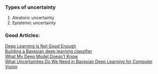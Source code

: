 ### Types of uncertainty
1. Aleatoric uncertainty
2. Epistemic uncertainty




### Good Articles:
[Deep Learning Is Not Good Enough](https://alexgkendall.com/computer_vision/bayesian_deep_learning_for_safe_ai/)  
[Building a Bayesian deep learning classifier](https://medium.com/towards-data-science/building-a-bayesian-deep-learning-classifier-ece1845bc09)  
[What My Deep Model Doesn't Know](http://mlg.eng.cam.ac.uk/yarin/blog_3d801aa532c1ce.html)  
[What Uncertainties Do We Need in Bayesian Deep Learning
for Computer Vision](https://arxiv.org/pdf/1703.04977.pdf)